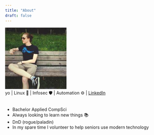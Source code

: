 ```yaml
---
title: "About"
draft: false
---
```


<img src="/img/self-portrait.jpeg" class="mb-5 rounded mx-auto d-block" alt="Self portrait">

<div class="text-center">
<span id="age"></span> yo | Linux 🐧 | Infosec 🛡️ | Automation ⚙️ | <a href=https://www.linkedin.com/in/matthias-vdv/><u>LinkedIn</u></u></a>
</div>

<br>

- Bachelor Applied CompSci
- Always looking to learn new things 📚
- DnD (rogue/paladin)
- In my spare time I volunteer to help seniors use modern technology

<span class="d-flex justify-content-center">
<script src='https://www.hackthebox.com/badge/209551'></script>
</span>


<!--
<button class="btn btn-outline-primary" style=" color: #23b0ff !important; border-color: #23b0ff !important;">
<a href="/files/matthias.pdf" download><i class="far fa-file"></i> Get my resume</a>
</button>
-->

<script src="/js/ageCalculator.js"></script>
